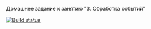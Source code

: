 Домашнее задание к занятию "3. Обработка событий"

[![Build status](https://ci.appveyor.com/api/projects/status/f3omrllewquaptgw?svg=true)](https://ci.appveyor.com/project/AnatolOV/game)
